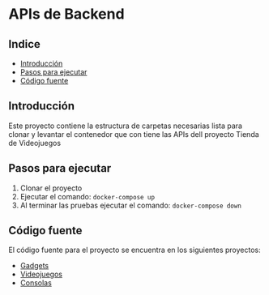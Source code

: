 # APIs de Backend

## Indice

* [Introducción](#introducción)
* [Pasos para ejecutar](#pasos-para-ejecutar)
* [Código fuente](#código-fuente)

## Introducción

Este proyecto contiene la estructura de carpetas necesarias lista para clonar y levantar el contenedor que con tiene las APIs dell proyecto Tienda de Videojuegos

## Pasos para ejecutar

1. Clonar el proyecto
2. Ejecutar el comando: `docker-compose up`
3. Al terminar las pruebas ejecutar el comando: `docker-compose down`

## Código fuente

El código fuente para el proyecto se encuentra en los siguientes proyectos:

* [Gadgets](../GadgetAPI/)
* [Videojuegos](../videojuego/)
* [Consolas](../proyecto/consola/)
